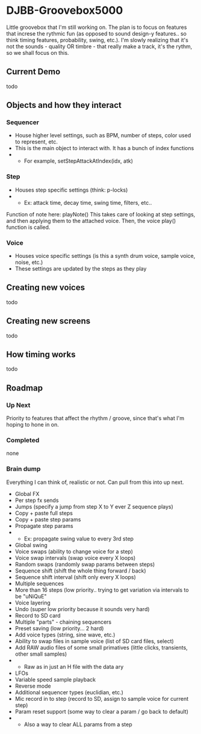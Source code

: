 # DJBB-Groovebox5000
Little groovebox that I'm still working on. The plan is to focus on features that increse the rythmic fun (as opposed to sound design-y features.. so think timing features, probability, swing, etc.). I'm slowly realizing that it's not the sounds - quality OR timbre - that really make a track, it's the rythm, so we shall focus on this.

## Current Demo
todo

## Objects and how they interact
### Sequencer
* House higher level settings, such as BPM, number of steps, color used to represent, etc.
* This is the main object to interact with. It has a bunch of index functions
* * For example, setStepAttackAtIndex(idx, atk)

### Step
* Houses step specific settings (think: p-locks)
* * Ex: attack time, decay time, swing time, filters, etc..

Function of note here: playNote()
This takes care of looking at step settings, and then applying them to the attached voice.
Then, the voice play() function is called. 

### Voice
* Houses voice specific settings (is this a synth drum voice, sample voice, noise, etc.)
* These settings are updated by the steps as they play

## Creating new voices
todo

## Creating new screens
todo

## How timing works
todo

## Roadmap
### Up Next
Priority to features that affect the rhythm / groove, since that's what I'm hoping to hone in on.

### Completed
none

### Brain dump
Everything I can think of, realistic or not. Can pull from this into up next.

- Global FX
- Per step fx sends
- Jumps (specify a jump from step X to Y ever Z sequence plays)
- Copy + paste full steps
- Copy + paste step params
- Propagate step params
- - Ex: propagate swing value to every 3rd step
- Global swing
- Voice swaps (ability to change voice for a step)
- Voice swap intervals (swap voice every X loops)
- Random swaps (randomly swap params between steps)
- Sequence shift (shift the whole thing forward / back)
- Sequence shift interval (shift only every X loops)
- Multiple sequences
- More than 16 steps (low priority.. trying to get variation via intervals to be "uNiQuE"
- Voice layering
- Undo (super low priority because it sounds very hard)
- Record to SD card
- Multiple "parts" - chaining sequencers
- Preset saving (low priority... 2 hard)
- Add voice types (string, sine wave, etc.)
- Ability to swap files in sample voice (list of SD card files, select)
- Add RAW audio files of some small primatives (little clicks, transients, other small samples)
- - Raw as in just an H file with the data ary
- LFOs
- Variable speed sample playback
- Reverse mode
- Additional sequencer types (euclidian, etc.)
- Mic record in to step (record to SD, assign to sample voice for current step)
- Param reset support (some way to clear a param / go back to default)
-  - Also a way to clear ALL params from a step
